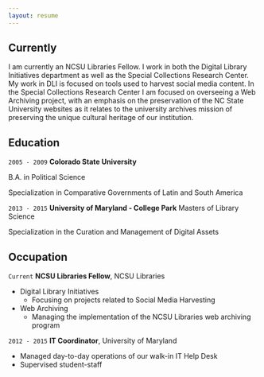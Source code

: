 ```yaml
---
layout: resume
---
```

## Currently

I am currently an NCSU Libraries Fellow. I work in both the Digital Library Initiatives department as well as the Special Collections Research Center. My work in DLI is focused on tools used to harvest social media content. In the Special Collections Research Center I am focused on overseeing a Web Archiving project, with an emphasis on the preservation of the NC State University websites as it relates to the university archives mission of preserving the unique cultural heritage of our institution.

## Education

`2005 - 2009`
__Colorado State University__

B.A. in Political Science

Specialization in Comparative Governments of Latin and South America



`2013 - 2015`
__University of Maryland - College Park__
Masters of Library Science

Specialization in the Curation and Management of Digital Assets

<!-- ## Awards

`2012`
Name of Award, Organization

## Publications

<!-- A list is also available [online](http://scholar.google.co.uk/citations?user=LTOTl0YAAAAJ) -->

<!--### Journals

`1994`
Article Title, Journal Title

`1994`
Article Title, Journal Title

### Books

`1994`
Book Title, Journal Title

`1994`
Book Title, Journal Title


## Presentations

`1994`
Presentation Title, Conference, <a href="http://MyWebsite.tld/presentation1">Link to Presentation</a> -->


## Occupation

`Current`
__NCSU Libraries Fellow__, NCSU Libraries

- Digital Library Initiatives
  - Focusing on projects related to Social Media Harvesting
- Web Archiving
  - Managing the implementation of the NCSU Libraries web archiving program

`2012 - 2015`
__IT Coordinator__, University of Maryland

- Managed day-to-day operations of our walk-in IT Help Desk
- Supervised student-staff

<!-- ### Footer

Last updated: May 2013 -->
